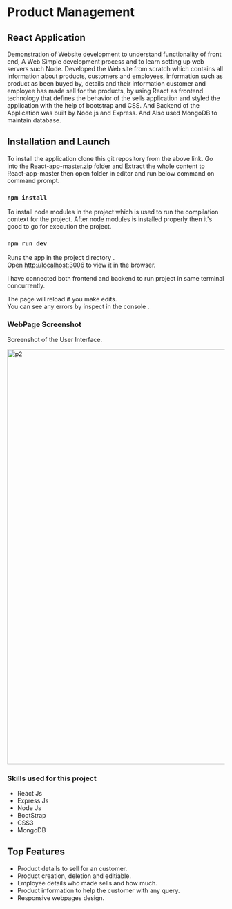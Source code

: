 # Product Management
## React Application

Demonstration of Website development to understand functionality of front end, A Web Simple development process and to learn setting up web servers such Node. Developed the Web site from scratch which contains all information about products, customers and employees, information such as product as been buyed by, details and their information customer and employee has made sell for the products, by using React as frontend technology that defines the behavior of the sells application and styled the application with the help of bootstrap and CSS. And Backend of the Application was built by Node js and Express. And Also used MongoDB to maintain database.

## Installation and Launch

To install the application clone this git repository from the above link.
Go into the React-app-master.zip folder and Extract the whole content to React-app-master then open folder in editor and run below command on command prompt.

### `npm install`

To install node modules in the project which is used to run the compilation context for the project. After node modules is installed properly then it's good to go for execution the project.

### `npm run dev`

Runs the app in the project directory .<br />
Open [http://localhost:3006](http://localhost:3006) to view it in the browser.

I have connected both frontend and backend to run project in same terminal concurrently.

The page will reload if you make edits.<br />
You can see any errors by inspect in the console .

### WebPage Screenshot
Screenshot of the User Interface.

<img width="960" alt="p2" src="https://user-images.githubusercontent.com/52202834/91636049-3d332500-ea1b-11ea-893c-01008a1ff2c9.png">

### Skills used for this project

* React Js
* Express Js
* Node Js
* BootStrap
* CSS3
* MongoDB

## Top Features
* Product details to sell for an customer.
* Product creation, deletion and editiable.
* Employee details who made sells and how much.
* Product information to help the customer with any query.
* Responsive webpages design.        
